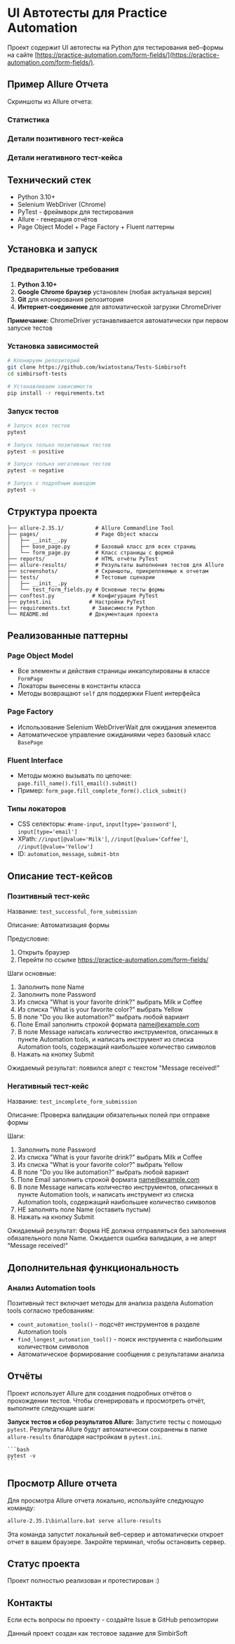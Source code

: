 # UI Автотесты для Practice Automation

Проект содержит UI автотесты на Python для тестирования веб-формы на сайте [https://practice-automation.com/form-fields/](https://practice-automation.com/form-fields/).

## Пример Allure Отчета

Скриншоты из Allure отчета:

### Статистика

### Детали позитивного тест-кейса

### Детали негативного тест-кейса


## Технический стек

- Python 3.10+
- Selenium WebDriver (Chrome)
- PyTest - фреймворк для тестирования
- Allure - генерация отчётов
- Page Object Model + Page Factory + Fluent паттерны

## Установка и запуск

### Предварительные требования

1. **Python 3.10+**
2. **Google Chrome браузер** установлен (любая актуальная версия)
3. **Git** для клонирования репозитория
4. **Интернет-соединение** для автоматической загрузки ChromeDriver

**Примечание**: ChromeDriver устанавливается автоматически при первом запуске тестов

### Установка зависимостей

```bash
# Клонируем репозиторий
git clone https://github.com/kwiatostana/Tests-Simbirsoft
cd simbirsoft-tests

# Устанавливаем зависимости
pip install -r requirements.txt
```

### Запуск тестов

```bash
# Запуск всех тестов
pytest

# Запуск только позитивных тестов
pytest -m positive

# Запуск только негативных тестов  
pytest -m negative

# Запуск с подробным выводом
pytest -v
```

## Структура проекта

```
├── allure-2.35.1/          # Allure Commandline Tool
├── pages/                  # Page Object классы
│   ├── __init__.py
│   ├── base_page.py        # Базовый класс для всех страниц
│   └── form_page.py        # Класс страницы с формой
├── reports/                # HTML отчёты PyTest
├── allure-results/         # Результаты выполнения тестов для Allure
├── screenshots/            # Скриншоты, прикрепляемые к отчетам
├── tests/                  # Тестовые сценарии
│   ├── __init__.py
│   └── test_form_fields.py # Основные тесты формы
├── conftest.py            # Конфигурация PyTest
├── pytest.ini            # Настройки PyTest
├── requirements.txt       # Зависимости Python
└── README.md             # Документация проекта
```

## Реализованные паттерны

### Page Object Model
- Все элементы и действия страницы инкапсулированы в классе `FormPage`
- Локаторы вынесены в константы класса
- Методы возвращают `self` для поддержки Fluent интерфейса

### Page Factory
- Использование Selenium WebDriverWait для ожидания элементов
- Автоматическое управление ожиданиями через базовый класс `BasePage`

### Fluent Interface
- Методы можно вызывать по цепочке: `page.fill_name().fill_email().submit()`
- Пример: `form_page.fill_complete_form().click_submit()`

### Типы локаторов
- CSS селекторы: `#name-input`, `input[type='password']`, `input[type='email']`
- XPath: `//input[@value='Milk']`, `//input[@value='Coffee']`, `//input[@value='Yellow']`
- ID: `automation`, `message`, `submit-btn`

## Описание тест-кейсов

### Позитивный тест-кейс

Название: `test_successful_form_submission`

Описание: Автоматизация формы

Предусловие:
1. Открыть браузер
2. Перейти по ссылке https://practice-automation.com/form-fields/

Шаги основные:
1. Заполнить поле Name
2. Заполнить поле Password
3. Из списка "What is your favorite drink?" выбрать Milk и Coffee
4. Из списка "What is your favorite color?" выбрать Yellow
5. В поле "Do you like automation?" выбрать любой вариант
6. Поле Email заполнить строкой формата name@example.com
7. В поле Message написать количество инструментов, описанных в пункте Automation tools, и написать инструмент из списка Automation tools, содержащий наибольшее количество символов
8. Нажать на кнопку Submit

Ожидаемый результат: появился алерт с текстом "Message received!"

### Негативный тест-кейс

Название: `test_incomplete_form_submission`

Описание: Проверка валидации обязательных полей при отправке формы

Шаги:
1. Заполнить поле Password
2. Из списка "What is your favorite drink?" выбрать Milk и Coffee
3. Из списка "What is your favorite color?" выбрать Yellow
4. В поле "Do you like automation?" выбрать любой вариант
5. Поле Email заполнить строкой формата name@example.com
6. В поле Message написать количество инструментов, описанных в пункте Automation tools, и написать инструмент из списка Automation tools, содержащий наибольшее количество символов
7. НЕ заполнять поле Name (оставить пустым)
8. Нажать на кнопку Submit

Ожидаемый результат: Форма НЕ должна отправляться без заполнения обязательного поля Name. Ожидается ошибка валидации, а не алерт "Message received!"

## Дополнительная функциональность

### Анализ Automation tools
Позитивный тест включает методы для анализа раздела Automation tools согласно требованиям:
- `count_automation_tools()` - подсчёт инструментов в разделе Automation tools
- `find_longest_automation_tool()` - поиск инструмента с наибольшим количеством символов
- Автоматическое формирование сообщения с результатами анализа

## Отчёты

Проект использует Allure для создания подробных отчётов о прохождении тестов. Чтобы сгенерировать и просмотреть отчёт, выполните следующие шаги:

**Запуск тестов и сбор результатов Allure:**
    Запустите тесты с помощью `pytest`. Результаты Allure будут автоматически сохранены в папке `allure-results` благодаря настройкам в `pytest.ini`.

    ```bash
    pytest -v
    ```

## Просмотр Allure отчета

Для просмотра Allure отчета локально, используйте следующую команду:

```bash
allure-2.35.1\bin\allure.bat serve allure-results
```

Эта команда запустит локальный веб-сервер и автоматически откроет отчет в вашем браузере. Закройте терминал, чтобы остановить сервер.

## Статус проекта

Проект полностью реализован и протестирован :)

## Контакты

Если есть вопросы по проекту - создайте Issue в GitHub репозитории

Данный проект создан как тестовое задание для SimbirSoft